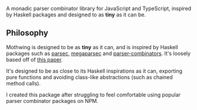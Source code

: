 A monadic parser combinator library for JavaScript and TypeScript, inspired by Haskell packages and designed to as **tiny** as it can be.

## Philosophy

Mothwing is designed to be as **tiny** as it can, and is inspired by Haskell packages such as [parsec][2], [megaparsec][3] and [parser-combinators][4]. It's loosely based off of [this paper][1].

It's designed to be as close to its Haskell inspirations as it can, exporting pure functions and avoiding class-like abstractions (such as chained method calls).

I created this package after struggling to feel comfortable using popular parser combinator packages on NPM.

[1]: https://www.microsoft.com/en-us/research/wp-content/uploads/2016/02/parsec-paper-letter.pdf
[2]: https://hackage.haskell.org/package/parsec
[3]: https://hackage.haskell.org/package/megaparsec
[4]: https://hackage.haskell.org/package/parser-combinators
